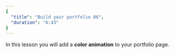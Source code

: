```yaml
---
{
  "title": "Build your portfolio 06",
  "duration": "6:43"
}
---
```

In this lesson you will add a **color animation** to your portfolio page.

